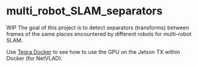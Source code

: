 # multi_robot_SLAM_separators
WIP
The goal of this project is to detect separators (transforms) between frames of the same places encountered by different robots for multi-robot SLAM.

Use [Tegra Docker](https://github.com/Technica-Corporation/Tegra-Docker) to see how to use the GPU on the Jetson TX within Docker (for NetVLAD).
